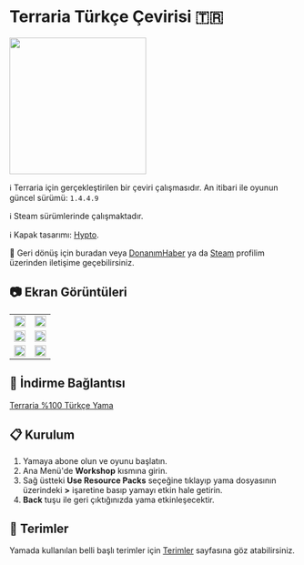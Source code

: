 

# Terraria Türkçe Çevirisi :tr:
<img src="https://i.imgur.com/DmjgF18.jpg" width="240" height="240"/>

:information_source: Terraria için gerçekleştirilen bir çeviri çalışmasıdır. An itibari ile oyunun güncel sürümü: `1.4.4.9`

:information_source: Steam sürümlerinde çalışmaktadır.

:information_source: Kapak tasarımı: [Hypto](https://steamcommunity.com/id/hyptonise/).


:envelope_with_arrow: Geri dönüş için buradan veya [DonanımHaber](https://forum.donanimhaber.com/profil/794792#!/) ya da [Steam](https://steamcommunity.com/id/qabriel99) profilim üzerinden iletişime geçebilirsiniz.

## :camera: Ekran Görüntüleri
<table style="width: 100%; table-layout: fixed;">
  <tr>
    <td style="width: 50%;"><img src="https://i.imgur.com/pdPlBov.jpg?raw=true" width="100%" height="auto" /></td>
    <td style="width: 50%;"><img src="https://i.imgur.com/Ysjqht4.jpg?raw=true" width="100%" height="auto" /></td>
  </tr>
  <tr>
    <td style="width: 50%;"><img src="https://i.imgur.com/fWI0Tfb.jpg?raw=true" width="100%" height="auto" /></td>
    <td style="width: 50%;"><img src="https://i.imgur.com/vGYX5RH.jpg?raw=true" width="100%" height="auto" /></td>
  </tr>
  <tr>
    <td style="width: 50%;"><img src="https://i.imgur.com/DfSdtVD.jpg?raw=true" width="100%" height="auto" /></td>
    <td style="width: 50%;"><img src="https://i.imgur.com/HeiXyHJ.jpg?raw=true" width="100%" height="auto" /></td>
  </tr>
</table>



## :floppy_disk: İndirme Bağlantısı 
[Terraria %100 Türkçe Yama](https://steamcommunity.com/sharedfiles/filedetails/?id=2441453094)

## :clipboard: Kurulum
 1. Yamaya abone olun ve oyunu başlatın.
 2. Ana Menü'de **Workshop** kısmına girin.
 3. Sağ üstteki **Use Resource Packs** seçeğine tıklayıp yama dosyasının üzerindeki **>** işaretine basıp yamayı etkin hale getirin.
 4. **Back** tuşu ile geri çıktığınızda yama etkinleşecektir.
 
## :pushpin: Terimler
Yamada kullanılan belli başlı terimler için [Terimler](Terimler.md) sayfasına göz atabilirsiniz.
